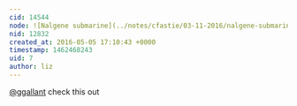 ```yaml
---
cid: 14544
node: ![Nalgene submarine](../notes/cfastie/03-11-2016/nalgene-submarine)
nid: 12832
created_at: 2016-05-05 17:10:43 +0000
timestamp: 1462468243
uid: 7
author: liz
---
```


[@ggallant](/profile/ggallant) check this out